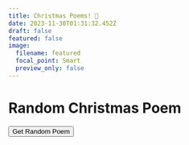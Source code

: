 ```yaml
---
title: Christmas Poems! 🎄
date: 2023-11-30T01:31:32.452Z
draft: false
featured: false
image:
  filename: featured
  focal_point: Smart
  preview_only: false
---
```

<h1>Random Christmas Poem</h1>
  <button onclick="getRandomPoem()">Get Random Poem</button>
  <p id="poem"></p>

  <script>
    const poems = [
      "Twas the night before Christmas, when all through the house...",
      "In the bleak midwinter, frosty wind made moan...",
      // Add more poems here
    ];

    function getRandomPoem() {
      const poemElement = document.getElementById("poem");
      const randomIndex = Math.floor(Math.random() * poems.length);
      poemElement.textContent = poems[randomIndex];
    }
  </script>